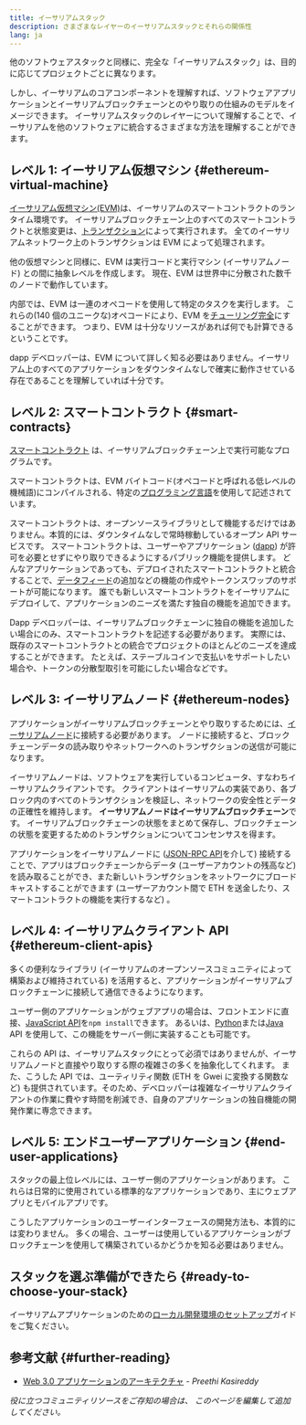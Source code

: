 ```yaml
---
title: イーサリアムスタック
description: さまざまなレイヤーのイーサリアムスタックとそれらの関係性
lang: ja
---
```


他のソフトウェアスタックと同様に、完全な「イーサリアムスタック」は、目的に応じてプロジェクトごとに異なります。

しかし、イーサリアムのコアコンポーネントを理解すれば、ソフトウェアアプリケーションとイーサリアムブロックチェーンとのやり取りの仕組みのモデルをイメージできます。 イーサリアムスタックのレイヤーについて理解することで、イーサリアムを他のソフトウェアに統合するさまざまな方法を理解することができます。

## レベル 1: イーサリアム仮想マシン \{#ethereum-virtual-machine}

[イーサリアム仮想マシン(EVM)](/developers/docs/evm/)は、イーサリアムのスマートコントラクトのランタイム環境です。 イーサリアムブロックチェーン上のすべてのスマートコントラクトと状態変更は、[トランザクション](/developers/docs/transactions/)によって実行されます。 全てのイーサリアムネットワーク上のトランザクションは EVM によって処理されます。

他の仮想マシンと同様に、EVM は実行コードと実行マシン (イーサリアムノード) との間に抽象レベルを作成します。 現在、EVM は世界中に分散された数千のノードで動作しています。

内部では、EVM は一連のオペコードを使用して特定のタスクを実行します。 これらの(140 個のユニークな)オペコードにより、EVM を[チューリング完全](https://en.wikipedia.org/wiki/Turing_completeness)にすることができます。 つまり、EVM は十分なリソースがあれば何でも計算できるということです。

dapp デベロッパーは、EVM について詳しく知る必要はありません。イーサリアム上のすべてのアプリケーションをダウンタイムなしで確実に動作させている存在であることを理解していれば十分です。

## レベル 2: スマートコントラクト \{#smart-contracts}

[スマートコントラクト](/developers/docs/smart-contracts/) は、イーサリアムブロックチェーン上で実行可能なプログラムです。

スマートコントラクトは、EVM バイトコード(オペコードと呼ばれる低レベルの機械語)にコンパイルされる、特定の[プログラミング言語](/developers/docs/smart-contracts/languages/)を使用して記述されています。

スマートコントラクトは、オープンソースライブラリとして機能するだけではありません。本質的には、ダウンタイムなしで常時稼動しているオープン API サービスです。 スマートコントラクトは、ユーザーやアプリケーション ([dapp](/developers/docs/dapps/)) が許可を必要とせずにやり取りできるようにするパブリック機能を提供します。 どんなアプリケーションであっても、デプロイされたスマートコントラクトと統合することで、[データフィード](/developers/docs/oracles/)の追加などの機能の作成やトークンスワップのサポートが可能になります。 誰でも新しいスマートコントラクトをイーサリアムにデプロイして、アプリケーションのニーズを満たす独自の機能を追加できます。

Dapp デベロッパーは、イーサリアムブロックチェーンに独自の機能を追加したい場合にのみ、スマートコントラクトを記述する必要があります。 実際には、既存のスマートコントラクトとの統合でプロジェクトのほとんどのニーズを達成することができます。 たとえば、ステーブルコインで支払いをサポートしたい場合や、トークンの分散型取引を可能にしたい場合などです。

## レベル 3: イーサリアムノード \{#ethereum-nodes}

アプリケーションがイーサリアムブロックチェーンとやり取りするためには、[イーサリアムノード](/developers/docs/nodes-and-clients/)に接続する必要があります。 ノードに接続すると、ブロックチェーンデータの読み取りやネットワークへのトランザクションの送信が可能になります。

イーサリアムノードは、ソフトウェアを実行しているコンピュータ、すなわちイーサリアムクライアントです。 クライアントはイーサリアムの実装であり、各ブロック内のすべてのトランザクションを検証し、ネットワークの安全性とデータの正確性を維持します。 **イーサリアムノードはイーサリアムブロックチェーン**です。 イーサリアムブロックチェーンの状態をまとめて保存し、ブロックチェーンの状態を変更するためのトランザクションについてコンセンサスを得ます。

アプリケーションをイーサリアムノードに ([JSON-RPC API](/developers/docs/apis/json-rpc/)を介して) 接続することで、アプリはブロックチェーンからデータ (ユーザーアカウントの残高など) を読み取ることができ、また新しいトランザクションをネットワークにブロードキャストすることができます (ユーザーアカウント間で ETH を送金したり、スマートコントラクトの機能を実行するなど) 。

## レベル 4: イーサリアムクライアント API \{#ethereum-client-apis}

多くの便利なライブラリ (イーサリアムのオープンソースコミュニティによって構築および維持されている) を活用すると、アプリケーションがイーサリアムブロックチェーンに接続して通信できるようになります。

ユーザー側のアプリケーションがウェブアプリの場合は、フロントエンドに直接、[JavaScript API](/developers/docs/apis/javascript/)を`npm install`できます。 あるいは、[Python](/developers/docs/programming-languages/python/)または[Java](/developers/docs/programming-languages/java/) API を使用して、この機能をサーバー側に実装することも可能です。

これらの API は、イーサリアムスタックにとって必須ではありませんが、イーサリアムノードと直接やり取りする際の複雑さの多くを抽象化してくれます。 また、こうした API では、ユーティリティ関数 (ETH を Gwei に変換する関数など) も提供されています。そのため、デベロッパーは複雑なイーサリアムクライアントの作業に費やす時間を削減でき、自身のアプリケーションの独自機能の開発作業に専念できます。

## レベル 5: エンドユーザーアプリケーション \{#end-user-applications}

スタックの最上位レベルには、ユーザー側のアプリケーションがあります。 これらは日常的に使用されている標準的なアプリケーションであり、主にウェブアプリとモバイルアプリです。

こうしたアプリケーションのユーザーインターフェースの開発方法も、本質的には変わりません。 多くの場合、ユーザーは使用しているアプリケーションがブロックチェーンを使用して構築されているかどうかを知る必要はありません。

## スタックを選ぶ準備ができたら \{#ready-to-choose-your-stack}

イーサリアムアプリケーションのための[ローカル開発環境のセットアップ](/developers/local-environment/)ガイドをご覧ください。

## 参考文献 \{#further-reading}

- [Web 3.0 アプリケーションのアーキテクチャ](https://www.preethikasireddy.com/post/the-architecture-of-a-web-3-0-application) - _Preethi Kasireddy_

_役に立つコミュニティリソースをご存知の場合は、 このページを編集して追加してください。_

